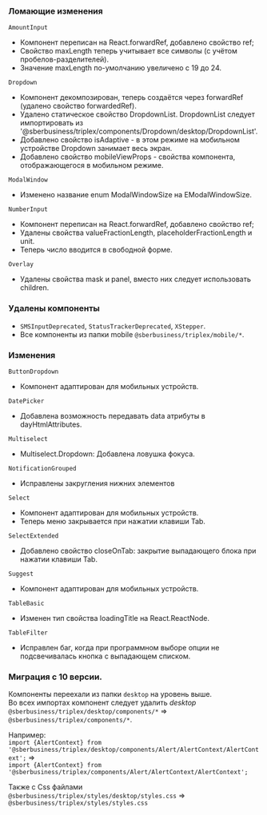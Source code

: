 ### Ломающие изменения

`AmountInput`

- Компонент переписан на React.forwardRef, добавлено свойство ref;
- Свойство maxLength теперь учитывает все символы (с учётом пробелов-разделителей).
- Значение maxLength по-умолчанию увеличено с 19 до 24.

`Dropdown`

- Компонент декомпозирован, теперь создаётся через forwardRef (удалено свойство forwardedRef).
- Удалено статическое свойство DropdownList. DropdownList следует импортировать из '@sberbusiness/triplex/components/Dropdown/desktop/DropdownList'.
- Добавлено свойство isAdaptive - в этом режиме на мобильном устройстве Dropdown занимает весь экран.
- Добавлено свойство mobileViewProps - свойства компонента, отображающегося в мобильном режиме.

`ModalWindow`

- Изменено название enum ModalWindowSize на EModalWindowSize.

`NumberInput`

- Компонент переписан на React.forwardRef, добавлено свойство ref;
- Удалены свойства valueFractionLength, placeholderFractionLength и unit.
- Теперь число вводится в свободной форме.

`Overlay`

- Удалены свойства mask и panel, вместо них следует использовать children.

### Удалены компоненты

- `SMSInputDeprecated`, `StatusTrackerDeprecated`, `XStepper`.
- Все компоненты из папки mobile `@sberbusiness/triplex/mobile/*`.

### Изменения

`ButtonDropdown`

- Компонент адаптирован для мобильных устройств.

`DatePicker`

- Добавлена возможность передавать data атрибуты в dayHtmlAttributes.

`Multiselect`

- Multiselect.Dropdown: Добавлена ловушка фокуса.

`NotificationGrouped`

- Исправлены закругления нижних элементов 

`Select`

- Компонент адаптирован для мобильных устройств.
- Теперь меню закрывается при нажатии клавиши Tab.

`SelectExtended`

- Добавлено свойство closeOnTab: закрытие выпадающего блока при нажатии клавиши Tab.

`Suggest`

- Компонент адаптирован для мобильных устройств.

`TableBasic`

- Изменен тип свойства loadingTitle на React.ReactNode.

`TableFilter`

- Исправлен баг, когда при программном выборе опции не подсвечивалась кнопка с выпадающем списком.

### Миграция с 10 версии.

Компоненты переехали из папки `desktop` на уровень выше.  
Во всех импортах компонент следует удалить *desktop*  
`@sberbusiness/triplex/desktop/components/*` => `@sberbusiness/triplex/components/*`.  

Например:   
`import {AlertContext} from '@sberbusiness/triplex/desktop/components/Alert/AlertContext/AlertContext';` =>   
`import {AlertContext} from '@sberbusiness/triplex/components/Alert/AlertContext/AlertContext';`

Также с Css файлами  
`@sberbusiness/triplex/styles/desktop/styles.css` => `@sberbusiness/triplex/styles/styles.css`

